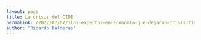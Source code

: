 ```yaml
---
layout: page
title: La crisis del CIDE
permalink: /2022/07/07/1los-expertos-en-economía-que-dejaron-crisis-financiera-en-al-CIDE.html
author: "Ricardo Balderas"
---
```

